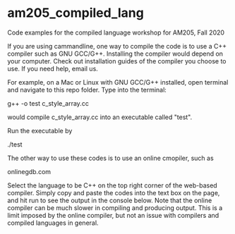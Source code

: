 # am205_compiled_lang
Code examples for the compiled language workshop for AM205, Fall 2020

If you are using cammandline, one way to compile the code is to use a C++ compiler such as GNU GCC/G++.
Installing the compiler would depend on your computer.
Check out installation guides of the compiler you choose to use. If you need help, email us.

For example, on a Mac or Linux with GNU GCC/G++ installed, open terminal and navigate to this repo folder.
Type into the terminal:

g++ -o test c_style_array.cc

would compile c_style_array.cc into an executable called "test".

Run the executable by

./test

The other way to use these codes is to use an online cmopiler, such as

onlinegdb.com

Select the language to be C++ on the top right corner of the web-based compiler.
Simply copy and paste the codes into the text box on the page, and hit run to see the output in the console below.
Note that the online compiler can be much slower in compiling and producing output. This is a limit imposed by the online compiler, but not an issue with compilers and compiled languages in general.
